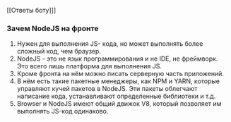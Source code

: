 [[Ответы боту]]]

### Зачем NodeJS на фронте
1. Нужен для выполнения  JS- кода, но может выполнять более сложный код, чем браузер.
2. NodeJS - это не язык программирования и не IDE, не фреймворк. Это всего лишь платформа для выполнения JS.
3. Кроме фронта на нём можно писать серверную часть приложений.
4. В нём есть такие пакетные менеджеры, как NPM и YARN, которые управляют кучей пакетов в NodeJS.  Эти пакеты облегчают написание кода, устанавливают определенные библиотеки и т.д.
5. Browser и NodeJS имеют общий движок V8, который позволяет им выполнять JS-код одинаково.